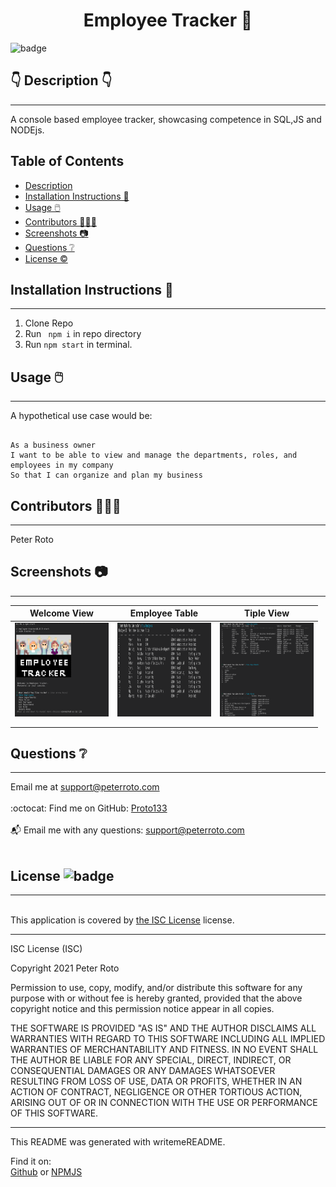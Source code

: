 
  <h1 align="center">Employee Tracker 🎉 </h1>
    
  ![badge](https://img.shields.io/badge/license-ISC-brightgreen)<br />
  
  ## 👇  Description  👇
---
  
  A console based employee tracker, showcasing competence in SQL,JS and NODEjs.
 
  ## Table of Contents 
  - [Description](#--description--)
  - [Installation Instructions 📣](#installation-instructions-)
  - [Usage 🖱️](#usage-️)
  - [Contributors 🧑‍🤝‍🧑](#contributors-)
  - [Screenshots 📷](#screenshots-)
  - [Questions ❔](#questions-)
  - [License ©️](#license-️)
    
  ## Installation Instructions 📣
---

  1. Clone Repo
  2. Run ``` npm i```  in repo directory  
  3. Run  ``` npm start ``` in terminal. 
  
  ## Usage 🖱️
---
A hypothetical use case would be:
```

As a business owner
I want to be able to view and manage the departments, roles, and employees in my company
So that I can organize and plan my business

```
  
  
  ## Contributors 🧑‍🤝‍🧑
---
  Peter Roto
  
  ## Screenshots 📷
---

  |                  Welcome View              | Employee Table                               | Tiple View                               | 
  |:------------------------------------------------------:|:------------------------------------------------------:|:------------------------------------------------------:|
  | <img alt="" href="./images/screenshots/ET_Opening.png" src="./images/screenshots/ET_Opening.png" width="150" height="150"> |<img alt="" href="./images/screenshots/ET_EmployeeView.png" src="./images/screenshots/ET_EmployeeView.png" width="150" height="150">|<img alt="" href="./images/screenshots/ET_TripleView.png" src="./images/screenshots/ET_TripleView.png" width="150" height="150">|
  |                                                        |                                                        |                                                        |
  |                                                        |                                                        |                                                        |   


  ## Questions ❔

---

  Email me at support@peterroto.com<br />
  <br />
  :octocat: Find me on GitHub: [Proto133](https://github.com/Proto133)<br />
  <br />
  📬 Email me with any questions: support@peterroto.com<br /><br />
  
  ## License ![badge](https://img.shields.io/badge/license-ISC-brightgreen)
---
  <br />
  This application is covered by <a href="https://opensource.org/licenses/ISC"> the ISC License</a> license. 
<br />

----------

ISC License (ISC)

Copyright 2021 Peter Roto

Permission to use, copy, modify, and/or distribute this software for any purpose with or without fee is hereby granted, provided that the above copyright notice and this permission notice appear in all copies.

THE SOFTWARE IS PROVIDED "AS IS" AND THE AUTHOR DISCLAIMS ALL WARRANTIES WITH REGARD TO THIS SOFTWARE INCLUDING ALL IMPLIED WARRANTIES OF MERCHANTABILITY AND FITNESS. IN NO EVENT SHALL THE AUTHOR BE LIABLE FOR ANY SPECIAL, DIRECT, INDIRECT, OR CONSEQUENTIAL DAMAGES OR ANY DAMAGES WHATSOEVER RESULTING FROM LOSS OF USE, DATA OR PROFITS, WHETHER IN AN ACTION OF CONTRACT, NEGLIGENCE OR OTHER TORTIOUS ACTION, ARISING OUT OF OR IN CONNECTION WITH THE USE OR PERFORMANCE OF THIS SOFTWARE.

  --------------------------- 
 

  This README was generated with writemeREADME. 
  
  Find it on:  
  [Github](https://github.com/proto133/writemeREADME) 
    or 
  [NPMJS](https://www.npmjs.com/package/writemereadme)
  
